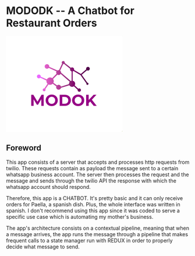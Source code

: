# MODODK -- A Chatbot for Restaurant Orders

![](modok_logo.png)


## Foreword

This app consists of a server that accepts and processes http requests from twilio. These requests contain as payload the message sent to a certain whatsapp business account. The server then processes the request and the message and sends through the twilio API the response with which the whatsapp account should respond.

Therefore, this app is a CHATBOT. It's pretty basic and it can only receive orders for Paella, a spanish dish. Plus, the whole interface was written in spanish. I don't recommend using this app since it was coded to serve a specific use case which is automating my mother's business.

The app's architecture consists on a contextual pipeline, meaning that when a message arrives, the app runs the message through a pipeline that makes frequent calls to a state manager run with REDUX in order to properly decide what message to send. 

